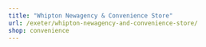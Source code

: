 ```yaml
---
title: "Whipton Newagency & Convenience Store"
url: /exeter/whipton-newagency-and-convenience-store/
shop: convenience
---
```

